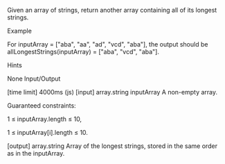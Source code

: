 Given an array of strings, return another array containing all of its longest strings.

Example

For inputArray = ["aba", "aa", "ad", "vcd", "aba"], the output should be allLongestStrings(inputArray) = ["aba", "vcd", "aba"].

Hints

None
Input/Output

[time limit] 4000ms (js)
[input] array.string inputArray
A non-empty array.

Guaranteed constraints:

1 ≤ inputArray.length ≤ 10,

1 ≤ inputArray[i].length ≤ 10.

[output] array.string
Array of the longest strings, stored in the same order as in the inputArray.
